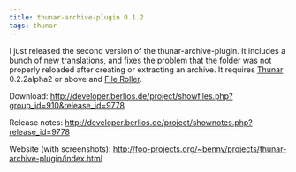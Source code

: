 ```yaml
---
title: thunar-archive-plugin 0.1.2
tags: thunar
---
```


I just released the second version of the thunar-archive-plugin. It includes a bunch of new translations, and fixes the problem that the folder was not properly reloaded after creating or extracting an archive. It requires <a href="http://thunar.xfce.org/">Thunar</a> 0.2.2alpha2 or above and <a href="http://fileroller.sourceforget.net/">File Roller</a>.

Download: <http://developer.berlios.de/project/showfiles.php?group_id=910&release_id=9778>

Release notes: <http://developer.berlios.de/project/shownotes.php?release_id=9778>

Website (with screenshots): <http://foo-projects.org/~benny/projects/thunar-archive-plugin/index.html>
